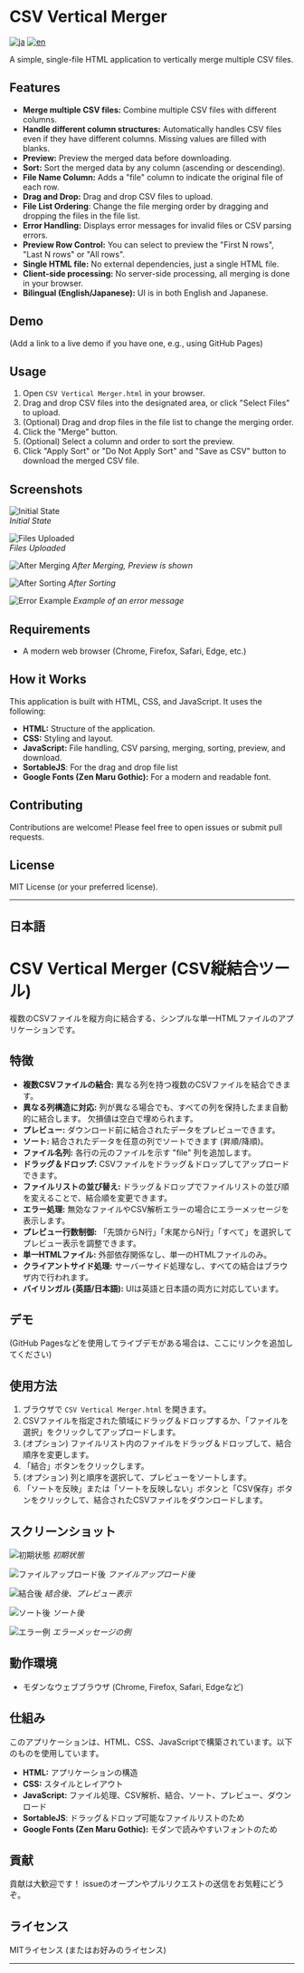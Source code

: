 # CSV Vertical Merger

[![ja](https://img.shields.io/badge/lang-japanese-blue.svg)](README.ja.md)
[![en](https://img.shields.io/badge/lang-english-blue.svg)](README.md)

A simple, single-file HTML application to vertically merge multiple CSV files.

## Features

*   **Merge multiple CSV files:** Combine multiple CSV files with different columns.
*   **Handle different column structures:**  Automatically handles CSV files even if they have different columns. Missing values are filled with blanks.
*   **Preview:** Preview the merged data before downloading.
*   **Sort:** Sort the merged data by any column (ascending or descending).
*   **File Name Column:** Adds a "file" column to indicate the original file of each row.
*   **Drag and Drop:** Drag and drop CSV files to upload.
*   **File List Ordering**:  Change the file merging order by dragging and dropping the files in the file list.
*   **Error Handling:** Displays error messages for invalid files or CSV parsing errors.
*   **Preview Row Control:** You can select to preview the "First N rows", "Last N rows" or "All rows".
*   **Single HTML file:** No external dependencies, just a single HTML file.
*   **Client-side processing:** No server-side processing, all merging is done in your browser.
*   **Bilingual (English/Japanese):** UI is in both English and Japanese.

## Demo
(Add a link to a live demo if you have one, e.g., using GitHub Pages)

## Usage

1.  Open `CSV Vertical Merger.html` in your browser.
2.  Drag and drop CSV files into the designated area, or click "Select Files" to upload.
3.  (Optional) Drag and drop files in the file list to change the merging order.
4.  Click the "Merge" button.
5.  (Optional) Select a column and order to sort the preview.
6.  Click "Apply Sort" or "Do Not Apply Sort" and "Save as CSV" button to download the merged CSV file.

## Screenshots

![Initial State](images/screenshot1.png)  
*Initial State*

![Files Uploaded](images/screenshot2.png)  
*Files Uploaded*

![After Merging](images/screenshot3.png)
*After Merging, Preview is shown*

![After Sorting](images/screenshot4.png)
*After Sorting*

![Error Example](images/screenshot5.png)
*Example of an error message*

## Requirements

*   A modern web browser (Chrome, Firefox, Safari, Edge, etc.)

## How it Works

This application is built with HTML, CSS, and JavaScript. It uses the following:

*   **HTML:** Structure of the application.
*   **CSS:** Styling and layout.
*   **JavaScript:** File handling, CSV parsing, merging, sorting, preview, and download.
*    **SortableJS**: For the drag and drop file list
*   **Google Fonts (Zen Maru Gothic):** For a modern and readable font.

## Contributing

Contributions are welcome! Please feel free to open issues or submit pull requests.

## License
MIT License (or your preferred license).

---
## 日本語

# CSV Vertical Merger (CSV縦結合ツール)

複数のCSVファイルを縦方向に結合する、シンプルな単一HTMLファイルのアプリケーションです。

## 特徴

*   **複数CSVファイルの結合:** 異なる列を持つ複数のCSVファイルを結合できます。
*   **異なる列構造に対応:** 列が異なる場合でも、すべての列を保持したまま自動的に結合します。 欠損値は空白で埋められます。
*   **プレビュー:** ダウンロード前に結合されたデータをプレビューできます。
*   **ソート:** 結合されたデータを任意の列でソートできます (昇順/降順)。
*   **ファイル名列:** 各行の元のファイルを示す "file" 列を追加します。
*   **ドラッグ＆ドロップ:** CSVファイルをドラッグ＆ドロップしてアップロードできます。
*   **ファイルリストの並び替え:** ドラッグ＆ドロップでファイルリストの並び順を変えることで、結合順を変更できます。
*   **エラー処理:** 無効なファイルやCSV解析エラーの場合にエラーメッセージを表示します。
*    **プレビュー行数制御:** 「先頭からN行」「末尾からN行」「すべて」を選択してプレビュー表示を調整できます。
*   **単一HTMLファイル:** 外部依存関係なし、単一のHTMLファイルのみ。
*   **クライアントサイド処理:** サーバーサイド処理なし、すべての結合はブラウザ内で行われます。
*   **バイリンガル (英語/日本語):** UIは英語と日本語の両方に対応しています。

## デモ
(GitHub Pagesなどを使用してライブデモがある場合は、ここにリンクを追加してください)

## 使用方法

1.  ブラウザで `CSV Vertical Merger.html` を開きます。
2.  CSVファイルを指定された領域にドラッグ＆ドロップするか、「ファイルを選択」をクリックしてアップロードします。
3.  (オプション) ファイルリスト内のファイルをドラッグ＆ドロップして、結合順序を変更します。
4.  「結合」ボタンをクリックします。
5.  (オプション) 列と順序を選択して、プレビューをソートします。
6.  「ソートを反映」または「ソートを反映しない」ボタンと「CSV保存」ボタンをクリックして、結合されたCSVファイルをダウンロードします。

## スクリーンショット

![初期状態](images/screenshot1.png)
*初期状態*

![ファイルアップロード後](images/screenshot2.png)
*ファイルアップロード後*

![結合後](images/screenshot3.png)
*結合後、プレビュー表示*

![ソート後](images/screenshot4.png)
*ソート後*

![エラー例](images/screenshot5.png)
*エラーメッセージの例*

## 動作環境

*   モダンなウェブブラウザ (Chrome, Firefox, Safari, Edgeなど)

## 仕組み

このアプリケーションは、HTML、CSS、JavaScriptで構築されています。以下のものを使用しています。

*   **HTML:** アプリケーションの構造
*   **CSS:** スタイルとレイアウト
*   **JavaScript:** ファイル処理、CSV解析、結合、ソート、プレビュー、ダウンロード
*   **SortableJS**: ドラッグ＆ドロップ可能なファイルリストのため
*   **Google Fonts (Zen Maru Gothic):** モダンで読みやすいフォントのため

## 貢献

貢献は大歓迎です！ issueのオープンやプルリクエストの送信をお気軽にどうぞ。

## ライセンス

MITライセンス (またはお好みのライセンス)

---